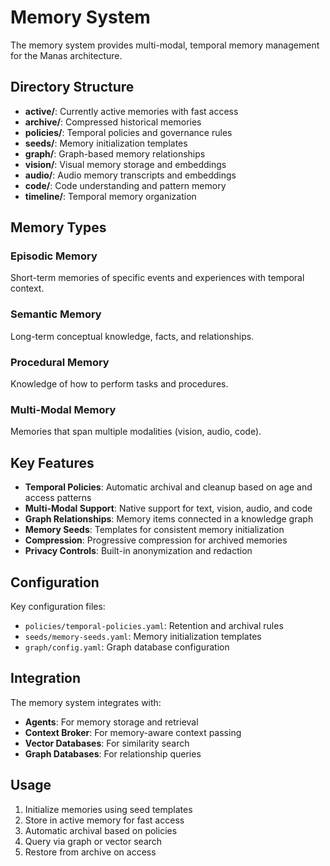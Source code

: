 # Memory System

The memory system provides multi-modal, temporal memory management for the Manas architecture.

## Directory Structure

- **active/**: Currently active memories with fast access
- **archive/**: Compressed historical memories
- **policies/**: Temporal policies and governance rules  
- **seeds/**: Memory initialization templates
- **graph/**: Graph-based memory relationships
- **vision/**: Visual memory storage and embeddings
- **audio/**: Audio memory transcripts and embeddings
- **code/**: Code understanding and pattern memory
- **timeline/**: Temporal memory organization

## Memory Types

### Episodic Memory
Short-term memories of specific events and experiences with temporal context.

### Semantic Memory
Long-term conceptual knowledge, facts, and relationships.

### Procedural Memory
Knowledge of how to perform tasks and procedures.

### Multi-Modal Memory
Memories that span multiple modalities (vision, audio, code).

## Key Features

- **Temporal Policies**: Automatic archival and cleanup based on age and access patterns
- **Multi-Modal Support**: Native support for text, vision, audio, and code
- **Graph Relationships**: Memory items connected in a knowledge graph
- **Memory Seeds**: Templates for consistent memory initialization
- **Compression**: Progressive compression for archived memories
- **Privacy Controls**: Built-in anonymization and redaction

## Configuration

Key configuration files:
- `policies/temporal-policies.yaml`: Retention and archival rules
- `seeds/memory-seeds.yaml`: Memory initialization templates
- `graph/config.yaml`: Graph database configuration

## Integration

The memory system integrates with:
- **Agents**: For memory storage and retrieval
- **Context Broker**: For memory-aware context passing
- **Vector Databases**: For similarity search
- **Graph Databases**: For relationship queries

## Usage

1. Initialize memories using seed templates
2. Store in active memory for fast access
3. Automatic archival based on policies
4. Query via graph or vector search
5. Restore from archive on access